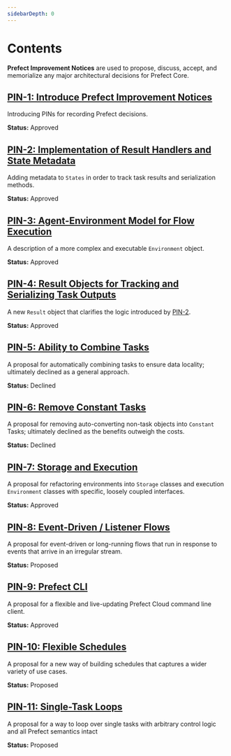 ```yaml
---
sidebarDepth: 0
---
```


# Contents

**Prefect Improvement Notices** are used to propose, discuss, accept, and memorialize any major architectural decisions for Prefect Core.

## [PIN-1: Introduce Prefect Improvement Notices](PIN-1-Introduce-PINs.md)

Introducing PINs for recording Prefect decisions.

**Status:** Approved

## [PIN-2: Implementation of Result Handlers and State Metadata](PIN-2-Result-Handlers.md)

Adding metadata to `States` in order to track task results and serialization methods.

**Status:** Approved

## [PIN-3: Agent-Environment Model for Flow Execution](PIN-3-Agent-Environment.md)

A description of a more complex and executable `Environment` object.

**Status:** Approved

## [PIN-4: Result Objects for Tracking and Serializing Task Outputs](PIN-4-Result-Objects.md)

A new `Result` object that clarifies the logic introduced by [PIN-2](PIN-2-Result-Handlers.md).

**Status:** Approved

## [PIN-5: Ability to Combine Tasks](PIN-5-Combining-Tasks.md)

A proposal for automatically combining tasks to ensure data locality; ultimately declined as a general approach.

**Status:** Declined

## [PIN-6: Remove Constant Tasks](PIN-6-Remove-Constant-Tasks.md)

A proposal for removing auto-converting non-task objects into `Constant` Tasks; ultimately declined as the benefits outweigh the costs.

**Status:** Declined

## [PIN-7: Storage and Execution](PIN-7-Storage-Execution.md)

A proposal for refactoring environments into `Storage` classes and execution `Environment` classes with specific, loosely coupled interfaces.

**Status:** Approved

## [PIN-8: Event-Driven / Listener Flows](PIN-8-Listener-Flows.md)

A proposal for event-driven or long-running flows that run in response to events that arrive in an irregular stream.

**Status:** Proposed

## [PIN-9: Prefect CLI](PIN-9-CLI.md)

A proposal for a flexible and live-updating Prefect Cloud command line client.

**Status:** Approved

## [PIN-10: Flexible Schedules](PIN-10-Schedules.md)

A proposal for a new way of building schedules that captures a wider variety of use cases.

**Status:** Proposed

## [PIN-11: Single-Task Loops](PIN-11-Task-Loops.md)

A proposal for a way to loop over single tasks with arbitrary control logic and all Prefect semantics intact

**Status:** Proposed
